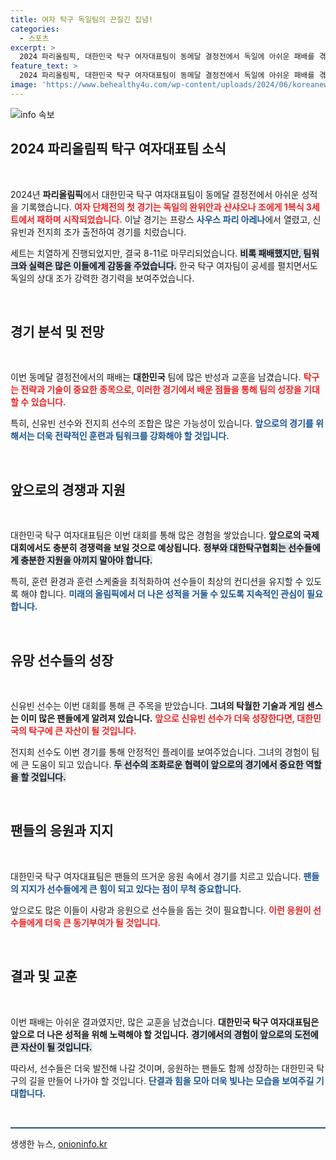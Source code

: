 ```yaml
---
title: 여자 탁구 독일팀의 끈질긴 집념!
categories:
  - 스포츠
excerpt: >
  2024 파리올림픽, 대한민국 탁구 여자대표팀이 동메달 결정전에서 독일에 아쉬운 패배를 겪었습니다. 신유빈·전지희 조, 마지막 순간까지의 긴장감 속 결과는 과연? 클릭해서 자세히 확인하세요!
feature_text: >
  2024 파리올림픽, 대한민국 탁구 여자대표팀이 동메달 결정전에서 독일에 아쉬운 패배를 겪었습니다. 신유빈·전지희 조, 마지막 순간까지의 긴장감 속 결과는 과연? 클릭해서 자세히 확인하세요!
image: 'https://www.behealthy4u.com/wp-content/uploads/2024/06/koreanews.jpg'
---
```


<p><img src="https://www.behealthy4u.com/wp-content/uploads/2024/06/koreanews.jpg" alt="info 속보" /></p>

<h2 data-ke-size="size26">2024 파리올림픽 탁구 여자대표팀 소식</h2>

<p data-ke-size="size16">&nbsp;</p>

<p data-ke-size="size16">2024년 <b>파리올림픽</b>에서 대한민국 탁구 여자대표팀이 동메달 결정전에서 아쉬운 성적을 기록했습니다. <b><span style="color: #ee2323;">여자 단체전의 첫 경기는 독일의 완위안과 샨샤오나 조에게 1복식 3세트에서 패하며 시작되었습니다.</span></b> 이날 경기는 프랑스 <b><span style="color: #1a5490;">사우스 파리 아레나</span></b>에서 열렸고, 신유빈과 전지희 조가 출전하여 경기를 치렀습니다. </p>

<p data-ke-size="size16">세트는 치열하게 진행되었지만, 결국 8-11로 마무리되었습니다. <b><span style="background-color: #21538527;">비록 패배했지만, 팀워크와 실력은 많은 이들에게 감동을 주었습니다.</span></b> 한국 탁구 여자팀이 공세를 펼치면서도 독일의 상대 조가 강력한 경기력을 보여주었습니다. </p>

<p data-ke-size="size16">&nbsp;</p>

<h2 data-ke-size="size26">경기 분석 및 전망</h2>

<p data-ke-size="size16">&nbsp;</p>

<p data-ke-size="size16">이번 동메달 결정전에서의 패배는 <b>대한민국</b> 팀에 많은 반성과 교훈을 남겼습니다. <b><span style="color: #ee2323;">탁구는 전략과 기술이 중요한 종목으로, 이러한 경기에서 배운 점들을 통해 팀의 성장을 기대할 수 있습니다.</span></b> </p>

<p data-ke-size="size16">특히, 신유빈 선수와 전지희 선수의 조합은 많은 가능성이 있습니다. <b><span style="color: #1a5490;">앞으로의 경기를 위해서는 더욱 전략적인 훈련과 팀워크를 강화해야 할 것입니다.</span></b></p>

<p data-ke-size="size16">&nbsp;</p>

<h2 data-ke-size="size26">앞으로의 경쟁과 지원</h2>

<p data-ke-size="size16">&nbsp;</p>

<p data-ke-size="size16">대한민국 탁구 여자대표팀은 이번 대회를 통해 많은 경험을 쌓았습니다. <b>앞으로의 국제 대회에서도 충분히 경쟁력을 보일 것으로 예상됩니다.</b> <b><span style="background-color: #21538527;">정부와 대한탁구협회는 선수들에게 충분한 지원을 아끼지 말아야 합니다.</span></b> </p>

<p data-ke-size="size16">특히, 훈련 환경과 훈련 스케줄을 최적화하여 선수들이 최상의 컨디션을 유지할 수 있도록 해야 합니다. <b><span style="color: #1a5490;">미래의 올림픽에서 더 나은 성적을 거둘 수 있도록 지속적인 관심이 필요합니다.</span></b></p>

<p data-ke-size="size16">&nbsp;</p>

<h2 data-ke-size="size26">유망 선수들의 성장</h2>

<p data-ke-size="size16">&nbsp;</p>

<p data-ke-size="size16">신유빈 선수는 이번 대회를 통해 큰 주목을 받았습니다. <b>그녀의 탁월한 기술과 게임 센스는 이미 많은 팬들에게 알려져 있습니다.</b> <b><span style="color: #ee2323;">앞으로 신유빈 선수가 더욱 성장한다면, 대한민국의 탁구에 큰 자산이 될 것입니다.</span></b></p>

<p data-ke-size="size16">전지희 선수도 이번 경기를 통해 안정적인 플레이를 보여주었습니다. 그녀의 경험이 팀에 큰 도움이 되고 있습니다. <b><span style="background-color: #21538527;">두 선수의 조화로운 협력이 앞으로의 경기에서 중요한 역할을 할 것입니다.</span></b> </p>

<p data-ke-size="size16">&nbsp;</p>

<h2 data-ke-size="size26">팬들의 응원과 지지</h2>

<p data-ke-size="size16">&nbsp;</p>

<p data-ke-size="size16">대한민국 탁구 여자대표팀은 팬들의 뜨거운 응원 속에서 경기를 치르고 있습니다. <b><span style="color: #1a5490;">팬들의 지지가 선수들에게 큰 힘이 되고 있다는 점이 무척 중요합니다.</span></b></p>

<p data-ke-size="size16">앞으로도 많은 이들이 사랑과 응원으로 선수들을 돕는 것이 필요합니다. <b><span style="color: #ee2323;">이런 응원이 선수들에게 더욱 큰 동기부여가 될 것입니다.</span></b> </p>

<p data-ke-size="size16">&nbsp;</p>

<h2 data-ke-size="size26">결과 및 교훈</h2>

<p data-ke-size="size16">&nbsp;</p>

<p data-ke-size="size16">이번 패배는 아쉬운 결과였지만, 많은 교훈을 남겼습니다. <b>대한민국 탁구 여자대표팀은 앞으로 더 나은 성적을 위해 노력해야 할 것입니다.</b> <b><span style="background-color: #21538527;">경기에서의 경험이 앞으로의 도전에 큰 자산이 될 것입니다.</span></b> </p>

<p data-ke-size="size16">따라서, 선수들은 더욱 발전해 나갈 것이며, 응원하는 팬들도 함께 성장하는 대한민국 탁구의 길을 만들어 나가야 할 것입니다. <b><span style="color: #1a5490;">단결과 힘을 모아 더욱 빛나는 모습을 보여주길 기대합니다.</span></b> </p>

<p data-ke-size="size16">&nbsp;</p>

<hr style="height: 2px; background-color: #215385;">

<p data-ke-size="size16"></p>
생생한 뉴스, <a href="https://onioninfo.kr" rel="dofollow">onioninfo.kr</a>


